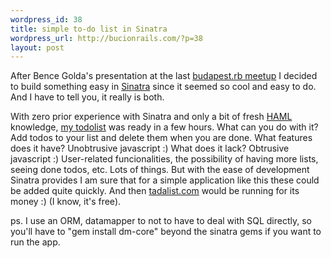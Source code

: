```yaml
--- 
wordpress_id: 38
title: simple to-do list in Sinatra
wordpress_url: http://bucionrails.com/?p=38
layout: post
---
```

After Bence Golda's presentation at the last <a href="http://www.meetup.com/budapest-rb/">budapest.rb meetup</a> I decided to build something easy in <a href="http://www.sinatrarb.com/">Sinatra</a> since it seemed so cool and easy to do. And I have to tell you, it really is both. 

With zero prior experience with Sinatra and only a bit of fresh <a href="http://haml.hamptoncatlin.com/">HAML</a> knowledge, <a href="http://github.com/balinterdi/todo-list/tree/master">my todolist</a> was ready in a few hours. What can you do with it? Add todos to your list and delete them when you are done. What features does it have? Unobtrusive javascript :) What does it lack? Obtrusive javascript :) User-related funcionalities, the possibility of having more lists, seeing done todos, etc. Lots of things. But with the ease of development Sinatra provides I am sure that for a simple application like this these could be added quite quickly. And then <a href="http://tadalist.com/">tadalist.com</a> would be running for its money :) (I know, it's free).

ps. I use an ORM, datamapper to not to have to deal with SQL directly, so you'll have to "gem install dm-core" beyond the sinatra gems if you want to run the app.
